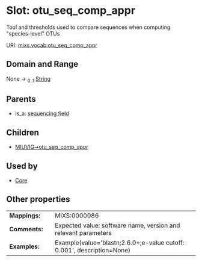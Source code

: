 
# Slot: otu_seq_comp_appr


Tool and thresholds used to compare sequences when computing "species-level" OTUs

URI: [mixs.vocab:otu_seq_comp_appr](https://w3id.org/mixs/vocab/otu_seq_comp_appr)


## Domain and Range

None &#8594;  <sub>0..1</sub> [String](types/String.md)

## Parents

 *  is_a: [sequencing field](sequencing_field.md)

## Children

 *  [MIUVIG➞otu_seq_comp_appr](MIUVIG_otu_seq_comp_appr.md)

## Used by

 * [Core](Core.md)

## Other properties

|  |  |  |
| --- | --- | --- |
| **Mappings:** | | MIXS:0000086 |
| **Comments:** | | Expected value: software name, version and relevant parameters |
| **Examples:** | | Example(value='blastn;2.6.0+;e-value cutoff: 0.001', description=None) |

